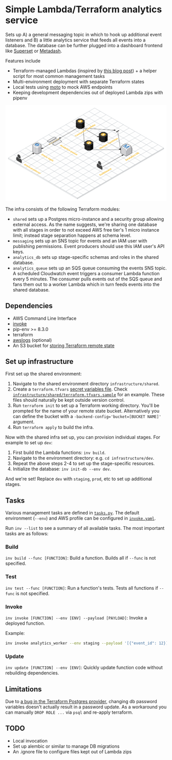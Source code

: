 # Simple Lambda/Terraform analytics service

Sets up A) a general messaging topic in which to hook up additional event listeners and B) a little analytics service that feeds all events into a database. The database can be further plugged into a dashboard frontend like [Superset](https://github.com/apache/incubator-superset) or [Metadash](https://github.com/metabase/metabase).

Features include
- Terraform-managed Lambdas (inspired by [this blog post](https://medium.com/build-acl/aws-lambda-deployment-with-terraform-24d36cc86533)) + a helper script for most common management tasks
- Multi-environment deployment with separate Terraform states
- Local tests using [moto](https://github.com/spulec/moto) to mock AWS endpoints
- Keeping development dependencies out of deployed Lambda zips with pipenv

![Architecture](doc/cloudcraft.png)

The infra consists of the following Terraform modules:
- `shared` sets up a Postgres micro-instance and a security group allowing external access. As the name suggests, we're sharing one database with all stages in order to not exceed AWS free tier's 1 micro instance limit; instead stage separation happens at schema level.
- `messaging` sets up an SNS topic for events and an IAM user with publishing permissions. Event producers should use this IAM user's API keys.
- `analytics_db` sets up stage-specific schemas and roles in the shared database.
- `analytics_queue` sets up an SQS queue consuming the events SNS topic. A scheduled Cloudwatch event triggers a consumer Lambda function every 5 minutes. The consumer pulls events out of the SQS queue and fans them out to a worker Lambda which in turn feeds events into the shared database.

## Dependencies

- AWS Command Line Interface
- [invoke](https://github.com/pyinvoke/invoke)
- pip-env >= 8.3.0
- terraform
- [awslogs](https://github.com/jorgebastida/awslogs) (optional)
- An S3 bucket for [storing Terraform remote state](https://www.terraform.io/docs/state/remote.html)

## Set up infrastructure

First set up the shared environment:

1. Navigate to the shared environment directory `infrastructure/shared`.
2. Create a `terraform.tfvars` [secret variables file](https://www.terraform.io/intro/getting-started/variables.html#from-a-file). Check [`infrastructure/shared/terraform.tfvars.sample`](infrastructure/shared/terraform.tfvars.sample) for an example. These files should naturally be kept outside version control.
3. Run `terraform init` to set up a Terraform working directory. You'll be prompted for the name of your remote state bucket. Alternatively you can define the bucket with a `-backend-config='bucket=[BUCKET NAME]'` argument.
4. Run `terraform apply` to build the infra.

Now with the shared infra set up, you can provision individual stages. For example to set up `dev`:

1. First build the Lambda functions: `inv build`.
2. Navigate to the environment directory: e.g. `cd infrastructure/dev`.
3. Repeat the above steps 2-4 to set up the stage-specific resources.
4. Initialize the database: `inv init-db --env dev`.

And we're set! Replace `dev` with `staging`, `prod`, etc to set up additional stages.

## Tasks

Various management tasks are defined in [`tasks.py`](tasks.py). The default environment (`--env`) and AWS profile can be configured in [`invoke.yaml`](invoke.yaml).

Run `inv --list` to see a summary of all available tasks. The most important tasks are as follows:

### Build

`inv build --func [FUNCTION]`: Build a function. Builds all if `--func` is not specified.

### Test

`inv test --func [FUNCTION]`: Run a function's tests. Tests all functions if `--func` is not specified.

### Invoke

`inv invoke [FUNCTION] --env [ENV] --payload [PAYLOAD]`: Invoke a deployed function.

Example:
```bash
inv invoke analytics_worker --env staging --payload '[{"event_id": 12}]'
```

### Update

`inv update [FUNCTION] --env [ENV]`: Quickly update function code without rebuilding dependencies.

## Limitations

Due to [a bug in the Terraform Postgres provider](https://github.com/terraform-providers/terraform-provider-postgresql/issues/16), changing db password variables doesn't actually result in a password update. As a workaround you can manually `DROP ROLE ...` via `psql` and re-apply terraform.

## TODO

- Local invocation
- Set up alembic or similar to manage DB migrations
- An .ignore file to configure files kept out of Lambda zips
